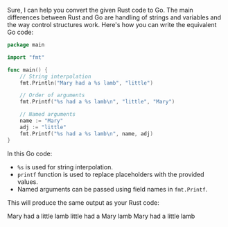 Sure, I can help you convert the given Rust code to Go. The main differences between Rust and Go are handling of strings and variables and the way control structures work. Here's how you can write the equivalent Go code:

```go
package main

import "fmt"

func main() {
    // String interpolation
    fmt.Println("Mary had a %s lamb", "little")

    // Order of arguments
    fmt.Printf("%s had a %s lamb\n", "little", "Mary")

    // Named arguments
    name := "Mary"
    adj := "little"
    fmt.Printf("%s had a %s lamb\n", name, adj)
}
```

In this Go code:
- `%s` is used for string interpolation.
- `printf` function is used to replace placeholders with the provided values.
- Named arguments can be passed using field names in `fmt.Printf`.

This will produce the same output as your Rust code:


Mary had a little lamb
little had a Mary lamb
Mary had a little lamb

